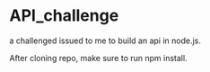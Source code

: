 # API_challenge
a challenged issued to me to build an api in node.js.

After cloning repo, make sure to run npm install.

